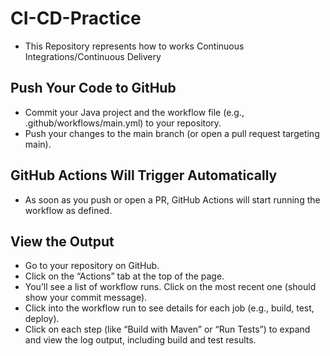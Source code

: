 # CI-CD-Practice
- This Repository represents how to works Continuous Integrations/Continuous Delivery
## Push Your Code to GitHub
- Commit your Java project and the workflow file (e.g., .github/workflows/main.yml) to your repository.
- Push your changes to the main branch (or open a pull request targeting main).
## GitHub Actions Will Trigger Automatically
- As soon as you push or open a PR, GitHub Actions will start running the workflow as defined.
## View the Output
- Go to your repository on GitHub.
- Click on the “Actions” tab at the top of the page.
- You’ll see a list of workflow runs. Click on the most recent one (should show your commit message).
- Click into the workflow run to see details for each job (e.g., build, test, deploy).
- Click on each step (like “Build with Maven” or “Run Tests”) to expand and view the log output, including build and test results.

